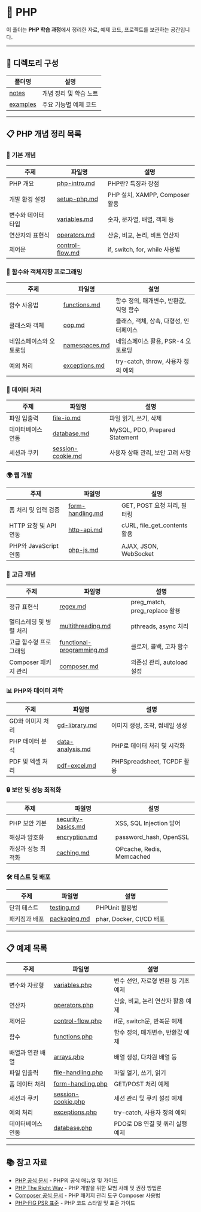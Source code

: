 # 🐘 PHP

이 폴더는 **PHP 학습 과정**에서 정리한 자료, 예제 코드, 프로젝트를 보관하는 공간입니다.  

---

## 📂 디렉토리 구성

| 폴더명 | 설명 |
|---|---|
| [notes](./notes) | 개념 정리 및 학습 노트 |
| [examples](./examples) | 주요 기능별 예제 코드 |

---

## 📋 PHP 개념 정리 목록

### 📌 기본 개념
| 주제 | 파일명 | 설명 |
|---|---|---|
| PHP 개요 | [php-intro.md](./notes/php-intro.md) | PHP란? 특징과 장점 |
| 개발 환경 설정 | [setup-php.md](./notes/setup-php.md) | PHP 설치, XAMPP, Composer 활용 |
| 변수와 데이터 타입 | [variables.md](./notes/variables.md) | 숫자, 문자열, 배열, 객체 등 |
| 연산자와 표현식 | [operators.md](./notes/operators.md) | 산술, 비교, 논리, 비트 연산자 |
| 제어문 | [control-flow.md](./notes/control-flow.md) | if, switch, for, while 사용법 |

### 🔲 함수와 객체지향 프로그래밍
| 주제 | 파일명 | 설명 |
|---|---|---|
| 함수 사용법 | [functions.md](./notes/functions.md) | 함수 정의, 매개변수, 반환값, 익명 함수 |
| 클래스와 객체 | [oop.md](./notes/oop.md) | 클래스, 객체, 상속, 다형성, 인터페이스 |
| 네임스페이스와 오토로딩 | [namespaces.md](./notes/namespaces.md) | 네임스페이스 활용, PSR-4 오토로딩 |
| 예외 처리 | [exceptions.md](./notes/exceptions.md) | try-catch, throw, 사용자 정의 예외 |

### 🔄 데이터 처리
| 주제 | 파일명 | 설명 |
|---|---|---|
| 파일 입출력 | [file-io.md](./notes/file-io.md) | 파일 읽기, 쓰기, 삭제 |
| 데이터베이스 연동 | [database.md](./notes/database.md) | MySQL, PDO, Prepared Statement |
| 세션과 쿠키 | [session-cookie.md](./notes/session-cookie.md) | 사용자 상태 관리, 보안 고려 사항 |

### 🌍 웹 개발
| 주제 | 파일명 | 설명 |
|---|---|---|
| 폼 처리 및 입력 검증 | [form-handling.md](./notes/form-handling.md) | GET, POST 요청 처리, 필터링 |
| HTTP 요청 및 API 연동 | [http-api.md](./notes/http-api.md) | cURL, file_get_contents 활용 |
| PHP와 JavaScript 연동 | [php-js.md](./notes/php-js.md) | AJAX, JSON, WebSocket |

### 🚀 고급 개념
| 주제 | 파일명 | 설명 |
|---|---|---|
| 정규 표현식 | [regex.md](./notes/regex.md) | preg_match, preg_replace 활용 |
| 멀티스레딩 및 병렬 처리 | [multithreading.md](./notes/multithreading.md) | pthreads, async 처리 |
| 고급 함수형 프로그래밍 | [functional-programming.md](./notes/functional-programming.md) | 클로저, 콜백, 고차 함수 |
| Composer 패키지 관리 | [composer.md](./notes/composer.md) | 의존성 관리, autoload 설정 |

### 📊 PHP와 데이터 과학
| 주제 | 파일명 | 설명 |
|---|---|---|
| GD와 이미지 처리 | [gd-library.md](./notes/gd-library.md) | 이미지 생성, 조작, 썸네일 생성 |
| PHP 데이터 분석 | [data-analysis.md](./notes/data-analysis.md) | PHP로 데이터 처리 및 시각화 |
| PDF 및 엑셀 처리 | [pdf-excel.md](./notes/pdf-excel.md) | PHPSpreadsheet, TCPDF 활용 |

### 🔒 보안 및 성능 최적화
| 주제 | 파일명 | 설명 |
|---|---|---|
| PHP 보안 기본 | [security-basics.md](./notes/security-basics.md) | XSS, SQL Injection 방어 |
| 해싱과 암호화 | [encryption.md](./notes/encryption.md) | password_hash, OpenSSL |
| 캐싱과 성능 최적화 | [caching.md](./notes/caching.md) | OPcache, Redis, Memcached |

### 🛠️ 테스트 및 배포
| 주제 | 파일명 | 설명 |
|---|---|---|
| 단위 테스트 | [testing.md](./notes/testing.md) | PHPUnit 활용법 |
| 패키징과 배포 | [packaging.md](./notes/packaging.md) | phar, Docker, CI/CD 배포 |

---

## 📋 예제 목록

| 주제 | 파일명 | 설명 |
|---|---|---|
| 변수와 자료형 | [variables.php](./examples/variables.php) | 변수 선언, 자료형 변환 등 기초 예제 |
| 연산자 | [operators.php](./examples/operators.php) | 산술, 비교, 논리 연산자 활용 예제 |
| 제어문 | [control-flow.php](./examples/control-flow.php) | if문, switch문, 반복문 예제 |
| 함수 | [functions.php](./examples/functions.php) | 함수 정의, 매개변수, 반환값 예제 |
| 배열과 연관 배열 | [arrays.php](./examples/arrays.php) | 배열 생성, 다차원 배열 등 |
| 파일 입출력 | [file-handling.php](./examples/file-handling.php) | 파일 열기, 쓰기, 읽기 |
| 폼 데이터 처리 | [form-handling.php](./examples/form-handling.php) | GET/POST 처리 예제 |
| 세션과 쿠키 | [session-cookie.php](./examples/session-cookie.php) | 세션 관리 및 쿠키 설정 예제 |
| 예외 처리 | [exceptions.php](./examples/exceptions.php) | try-catch, 사용자 정의 예외 |
| 데이터베이스 연동 | [database.php](./examples/database.php) | PDO로 DB 연결 및 쿼리 실행 예제 |

---

## 📚 참고 자료
- [PHP 공식 문서](https://www.php.net/manual/en/) - PHP의 공식 매뉴얼 및 가이드  
- [PHP The Right Way](https://phptherightway.com/) - PHP 개발을 위한 모범 사례 및 권장 방법론  
- [Composer 공식 문서](https://getcomposer.org/doc/) - PHP 패키지 관리 도구 Composer 사용법  
- [PHP-FIG PSR 표준](https://www.php-fig.org/psr/) - PHP 코드 스타일 및 표준 가이드

